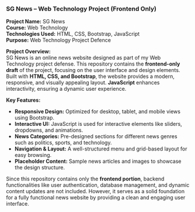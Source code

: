 ### **SG News – Web Technology Project (Frontend Only)**  

**Project Name:** SG News  
**Course:** Web Technology  
**Technologies Used:** HTML, CSS, Bootstrap, JavaScript  
**Purpose:** Web Technology Project Defence  

**Project Overview:**  
SG News is an online news website designed as part of my Web Technology project defense. This repository contains the **frontend-only draft** of the project, focusing on the user interface and design elements. Built with **HTML, CSS, and Bootstrap**, the website provides a modern, responsive, and visually appealing layout. **JavaScript** enhances interactivity, ensuring a dynamic user experience.  

**Key Features:**  
- **Responsive Design:** Optimized for desktop, tablet, and mobile views using Bootstrap.  
- **Interactive UI:** JavaScript is used for interactive elements like sliders, dropdowns, and animations.  
- **News Categories:** Pre-designed sections for different news genres such as politics, sports, and technology.  
- **Navigation & Layout:** A well-structured menu and grid-based layout for easy browsing.  
- **Placeholder Content:** Sample news articles and images to showcase the design structure.  

Since this repository contains only the **frontend portion**, backend functionalities like user authentication, database management, and dynamic content updates are not included. However, it serves as a solid foundation for a fully functional news website by providing a clean and engaging user interface.
